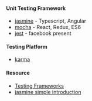 #### Unit Testing Framework
- [jasmine](https://github.com/jasmine/jasmine) - Typescript, Angular
- [mocha](https://github.com/mochajs/mocha) - React, Redux, ES6
- [jest](https://github.com/facebook/jest) - facebook present

#### Testing Platform
- [karma](https://github.com/karma-runner/karma)

#### Resource
- [Testing Frameworks](http://stateofjs.com/2016/testing/)
- [jasmine simple introduction](https://jasmine.github.io/edge/introduction.html)